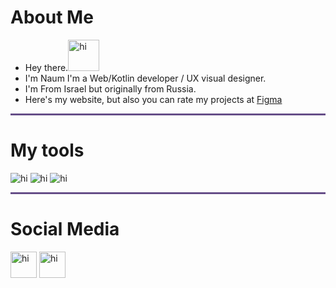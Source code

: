 
 # About Me 
- Hey there.<img src="https://c.tenor.com/nebZyl8oN7IAAAAi/wave-hello.gif" alt="hi" style="width:50px;height:50px;">
- I'm Naum I'm a Web/Kotlin developer / UX visual designer.
- I'm From Israel but originally from Russia.
- Here's my website, but also you can rate my projects at <a  href="https://www.figma.com/@naumchik"> Figma</a>


<hr style="height:3px;width:100%;text-align:center;margin-left:0;background-color:#664E88">
<h1> My tools </h1>
<img src="https://i.imgur.com/BsfXO5S.png" alt="hi" ">
<img src="https://i.imgur.com/m8LnheQ.png" alt="hi" ">
<img src="https://i.imgur.com/I1vql7b.png" alt="hi" ">

<hr style="height:3px;width:100%;text-align:center;margin-left:0;background-color:#664E88">
<h1> Social Media</h1>
<a href="https://www.linkedin.com/in/naum-khart-12224020b/"><img src="https://user-images.githubusercontent.com/78907633/135878796-c53fce1e-cfeb-4859-bc4f-7601a0583ab9.png" alt="hi" style="width:42px;height:42px;"></a>
<a href="https://www.reddit.com/user/Scripenshi"><img src="https://cdn-icons-png.flaticon.com/512/145/145807.png" alt="hi" style="width:42px;height:42px;"></a>

                                                                                          
                                                                                          

